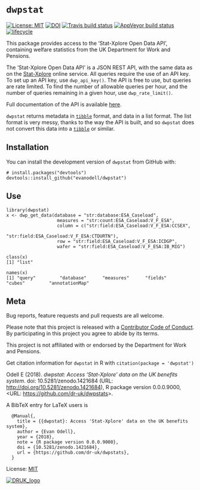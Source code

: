 
<!-- README.md is generated from README.Rmd. Please edit that file -->

# `dwpstat`

[![License:
MIT](https://img.shields.io/badge/License-MIT-blue.svg)](LICENSE.md)
[![DOI](https://zenodo.org/badge/DOI/10.5281/zenodo.1421684.svg)](https://doi.org/10.5281/zenodo.1421684)
[![Travis build
status](https://travis-ci.org/dr-uk/dwpstat.svg?branch=master)](https://travis-ci.org/dr-uk/dwpstat)
[![AppVeyor build
status](https://ci.appveyor.com/api/projects/status/github/dr-uk/dwpstat?branch=master&svg=true)](https://ci.appveyor.com/project/dr-uk/dwpstat)
[![lifecycle](https://img.shields.io/badge/lifecycle-experimental-orange.svg)](https://www.tidyverse.org/lifecycle/#experimental)

This package provides access to the ‘Stat-Xplore Open Data API’,
containing welfare statistics from the UK Department for Work and
Pensions.

The ‘Stat-Xplore Open Data API’ is a JSON REST API, with the same data
as on the [Stat-Xplore](https://stat-xplore.dwp.gov.uk/) online service.
All queries require the use of an API key. To set up an API key, use
`dwp_api_key()`. The API is free to use, but queries are rate limited.
To find the number of allowable queries per hour, and the number of
queries remaining in a given hour, use `dwp_rate_limit()`.

Full documentation of the API is available
[here](https://stat-xplore.dwp.gov.uk/webapi/online-help/Open-Data-API.html).

`dwpstat` returns metadata in
[`tibble`](https://cran.r-project.org/package=tibble) format, and data
in a list format. The list format is very messy, thanks to the way the
API is built, and so `dwpstat` does not convert this data into a
[`tibble`](https://cran.r-project.org/package=tibble) or similar.

## Installation

You can install the development version of `dwpstat` from GitHub with:

    # install.packages("devtools")
    devtools::install_github("evanodell/dwpstat")

## Use

    library(dwpstat)
    x <- dwp_get_data(database = "str:database:ESA_Caseload",
                       measures = "str:count:ESA_Caseload:V_F_ESA",
                       column = c("str:field:ESA_Caseload:V_F_ESA:CCSEX",
                                  "str:field:ESA_Caseload:V_F_ESA:CTDURTN"),
                       row = "str:field:ESA_Caseload:V_F_ESA:ICDGP",
                       wafer = "str:field:ESA_Caseload:V_F_ESA:IB_MIG")
    
    class(x)
    [1] "list"
    
    names(x)
    [1] "query"         "database"      "measures"      "fields"        "cubes"         "annotationMap"

## Meta

Bug reports, feature requests and pull requests are all welcome.

Please note that this project is released with a [Contributor Code of
Conduct](CODE_OF_CONDUCT.md). By participating in this project you agree
to abide by its terms.

This project is not affiliated with or endorsed by the Department for
Work and Pensions.

Get citation information for `dwpstat` in R with `citation(package =
'dwpstat')`

Odell E (2018). *dwpstat: Access ‘Stat-Xplore’ data on the UK benefits
system*. doi: 10.5281/zenodo.1421684 (URL:
<http://doi.org/10.5281/zenodo.1421684>), R package version 0.0.0.9000,
\<URL: <https://github.com/dr-uk/dwpstats>\>.

A BibTeX entry for LaTeX users is

``` 
  @Manual{,
    title = {{dwpstat}: Access 'Stat-Xplore' data on the UK benefits system},
    author = {Evan Odell},
    year = {2018},
    note = {R package version 0.0.0.9000},
    doi = {10.5281/zenodo.1421684},
    url = {https://github.com/dr-uk/dwpstats},
  }
```

License:
[MIT](LICENSE.md)

[![DRUK\_logo](https://www.disabilityrightsuk.org/sites/default/files/logo.png)](https://www.disabilityrightsuk.org)
